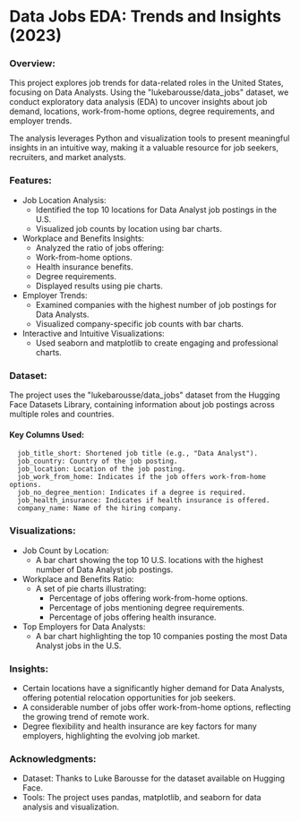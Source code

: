 # Data Jobs EDA: Trends and Insights (2023)

### Overview:
This project explores job trends for data-related roles in the United States, focusing on Data Analysts. Using the "lukebarousse/data_jobs" dataset, we 
conduct exploratory data analysis (EDA) to uncover insights about job demand, locations, work-from-home options, degree requirements, and employer trends.

The analysis leverages Python and visualization tools to present meaningful insights in an intuitive way, making it a valuable resource for job seekers, 
recruiters, and market analysts.

### Features:
- Job Location Analysis:
    - Identified the top 10 locations for Data Analyst job postings in the U.S.
    - Visualized job counts by location using bar charts.
- Workplace and Benefits Insights:
    - Analyzed the ratio of jobs offering:
    - Work-from-home options.
    - Health insurance benefits.
    - Degree requirements.
    - Displayed results using pie charts.
- Employer Trends:
    - Examined companies with the highest number of job postings for Data Analysts.
    - Visualized company-specific job counts with bar charts.
- Interactive and Intuitive Visualizations:
    - Used seaborn and matplotlib to create engaging and professional charts.

### Dataset:
The project uses the "lukebarousse/data_jobs" dataset from the Hugging Face Datasets Library, containing information about job postings across multiple roles 
and countries.
#### Key Columns Used:
      job_title_short: Shortened job title (e.g., "Data Analyst").
      job_country: Country of the job posting.
      job_location: Location of the job posting.
      job_work_from_home: Indicates if the job offers work-from-home options.
      job_no_degree_mention: Indicates if a degree is required.
      job_health_insurance: Indicates if health insurance is offered.
      company_name: Name of the hiring company.
      
### Visualizations:
- Job Count by Location:
    - A bar chart showing the top 10 U.S. locations with the highest number of Data Analyst job postings.
- Workplace and Benefits Ratio:
    - A set of pie charts illustrating:
        - Percentage of jobs offering work-from-home options.
        - Percentage of jobs mentioning degree requirements.
        - Percentage of jobs offering health insurance.
- Top Employers for Data Analysts:
    - A bar chart highlighting the top 10 companies posting the most Data Analyst jobs in the U.S.

### Insights:
- Certain locations have a significantly higher demand for Data Analysts, offering potential relocation opportunities for job seekers.
- A considerable number of jobs offer work-from-home options, reflecting the growing trend of remote work.
- Degree flexibility and health insurance are key factors for many employers, highlighting the evolving job market.

### Acknowledgments:
- Dataset: Thanks to Luke Barousse for the dataset available on Hugging Face.
- Tools: The project uses pandas, matplotlib, and seaborn for data analysis and visualization.
